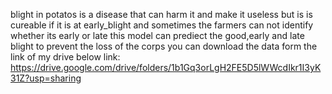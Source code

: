 blight in potatos is a disease that can harm it and make it useless but is  is cureable if it is at early_blight and sometimes the farmers can not identify whether its early or late 
this model can prediect the good,early and late blight to prevent the loss of the corps 
you can download the data form the link of my drive below
link:
https://drive.google.com/drive/folders/1b1Gq3orLgH2FE5D5lWWcdIkr1I3yK31Z?usp=sharing
